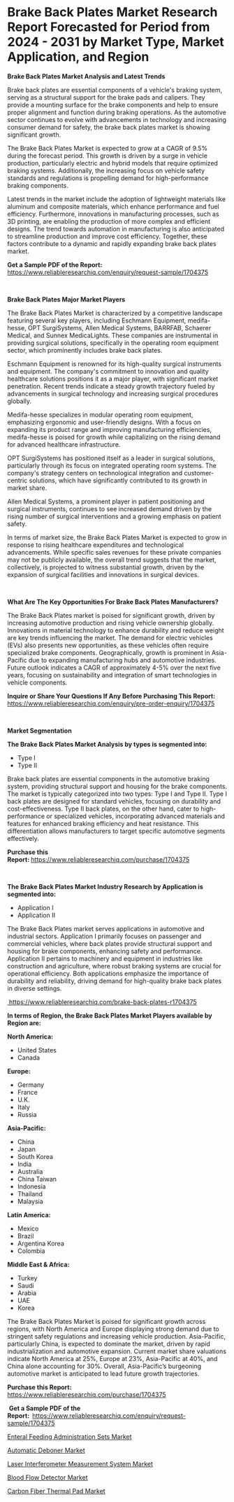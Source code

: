 <p><h1>Brake Back Plates Market Research Report Forecasted for Period from 2024 -  2031 by Market Type, Market Application, and Region</h1></p><p><strong>Brake Back Plates Market Analysis and Latest Trends</strong></p>
<p><p>Brake back plates are essential components of a vehicle's braking system, serving as a structural support for the brake pads and calipers. They provide a mounting surface for the brake components and help to ensure proper alignment and function during braking operations. As the automotive sector continues to evolve with advancements in technology and increasing consumer demand for safety, the brake back plates market is showing significant growth.</p><p>The Brake Back Plates Market is expected to grow at a CAGR of 9.5% during the forecast period. This growth is driven by a surge in vehicle production, particularly electric and hybrid models that require optimized braking systems. Additionally, the increasing focus on vehicle safety standards and regulations is propelling demand for high-performance braking components.</p><p>Latest trends in the market include the adoption of lightweight materials like aluminum and composite materials, which enhance performance and fuel efficiency. Furthermore, innovations in manufacturing processes, such as 3D printing, are enabling the production of more complex and efficient designs. The trend towards automation in manufacturing is also anticipated to streamline production and improve cost efficiency. Together, these factors contribute to a dynamic and rapidly expanding brake back plates market.</p></p>
<p><strong>Get a Sample PDF of the Report:&nbsp;</strong> <a href="https://www.reliableresearchiq.com/enquiry/request-sample/1704375?utm_campaign=103&utm_medium=2&utm_source=Github&utm_content=ia&utm_term=21102024&utm_id=brake-back-plates">https://www.reliableresearchiq.com/enquiry/request-sample/1704375</a></p>
<p>&nbsp;</p>
<p><strong>Brake Back Plates Major Market Players</strong></p>
<p><p>The Brake Back Plates Market is characterized by a competitive landscape featuring several key players, including Eschmann Equipment, medifa-hesse, OPT SurgiSystems, Allen Medical Systems, BARRFAB, Schaerer Medical, and Sunnex MedicaLights. These companies are instrumental in providing surgical solutions, specifically in the operating room equipment sector, which prominently includes brake back plates.</p><p>Eschmann Equipment is renowned for its high-quality surgical instruments and equipment. The company's commitment to innovation and quality healthcare solutions positions it as a major player, with significant market penetration. Recent trends indicate a steady growth trajectory fueled by advancements in surgical technology and increasing surgical procedures globally.</p><p>Medifa-hesse specializes in modular operating room equipment, emphasizing ergonomic and user-friendly designs. With a focus on expanding its product range and improving manufacturing efficiencies, medifa-hesse is poised for growth while capitalizing on the rising demand for advanced healthcare infrastructure.</p><p>OPT SurgiSystems has positioned itself as a leader in surgical solutions, particularly through its focus on integrated operating room systems. The company's strategy centers on technological integration and customer-centric solutions, which have significantly contributed to its growth in market share.</p><p>Allen Medical Systems, a prominent player in patient positioning and surgical instruments, continues to see increased demand driven by the rising number of surgical interventions and a growing emphasis on patient safety.</p><p>In terms of market size, the Brake Back Plates Market is expected to grow in response to rising healthcare expenditures and technological advancements. While specific sales revenues for these private companies may not be publicly available, the overall trend suggests that the market, collectively, is projected to witness substantial growth, driven by the expansion of surgical facilities and innovations in surgical devices.</p></p>
<p>&nbsp;</p>
<p><strong>What Are The Key Opportunities For Brake Back Plates Manufacturers?</strong></p>
<p><p>The Brake Back Plates market is poised for significant growth, driven by increasing automotive production and rising vehicle ownership globally. Innovations in material technology to enhance durability and reduce weight are key trends influencing the market. The demand for electric vehicles (EVs) also presents new opportunities, as these vehicles often require specialized brake components. Geographically, growth is prominent in Asia-Pacific due to expanding manufacturing hubs and automotive industries. Future outlook indicates a CAGR of approximately 4-5% over the next five years, focusing on sustainability and integration of smart technologies in vehicle components.</p></p>
<p><strong>Inquire or Share Your Questions If Any Before Purchasing This Report:</strong> <a href="https://www.reliableresearchiq.com/enquiry/pre-order-enquiry/1704375?utm_campaign=103&utm_medium=2&utm_source=Github&utm_content=ia&utm_term=21102024&utm_id=brake-back-plates">https://www.reliableresearchiq.com/enquiry/pre-order-enquiry/1704375</a></p>
<p>&nbsp;</p>
<p><strong>Market Segmentation</strong></p>
<p><strong>The Brake Back Plates Market Analysis by types is segmented into:</strong></p>
<p><ul><li>Type I</li><li>Type II</li></ul></p>
<p><p>Brake back plates are essential components in the automotive braking system, providing structural support and housing for the brake components. The market is typically categorized into two types: Type I and Type II. Type I back plates are designed for standard vehicles, focusing on durability and cost-effectiveness. Type II back plates, on the other hand, cater to high-performance or specialized vehicles, incorporating advanced materials and features for enhanced braking efficiency and heat resistance. This differentiation allows manufacturers to target specific automotive segments effectively.</p></p>
<p><strong>Purchase this Report:&nbsp;</strong><a href="https://www.reliableresearchiq.com/purchase/1704375?utm_campaign=103&utm_medium=2&utm_source=Github&utm_content=ia&utm_term=21102024&utm_id=brake-back-plates">https://www.reliableresearchiq.com/purchase/1704375</a></p>
<p>&nbsp;</p>
<p><strong>The Brake Back Plates Market Industry Research by Application is segmented into:</strong></p>
<p><ul><li>Application I</li><li>Application II</li></ul></p>
<p><p>The Brake Back Plates market serves applications in automotive and industrial sectors. Application I primarily focuses on passenger and commercial vehicles, where back plates provide structural support and housing for brake components, enhancing safety and performance. Application II pertains to machinery and equipment in industries like construction and agriculture, where robust braking systems are crucial for operational efficiency. Both applications emphasize the importance of durability and reliability, driving demand for high-quality brake back plates in diverse settings.</p></p>
<p><a href="https://www.reliableresearchiq.com/brake-back-plates-r1704375?utm_campaign=103&utm_medium=2&utm_source=Github&utm_content=ia&utm_term=21102024&utm_id=brake-back-plates">&nbsp;https://www.reliableresearchiq.com/brake-back-plates-r1704375</a></p>
<p><strong>In terms of Region, the Brake Back Plates Market Players available by Region are:</strong></p>
<p>
    <p> <strong> North America: </strong>
        <ul>
            <li>United States</li>
            <li>Canada</li>
        </ul>
        </p> 
    <p> <strong> Europe: </strong>
        <ul>
            <li>Germany</li>
            <li>France</li>
            <li>U.K.</li>
            <li>Italy</li>
            <li>Russia</li>
        </ul>
        </p> 
    <p> <strong> Asia-Pacific: </strong>
        <ul>
            <li>China</li>
            <li>Japan</li>
            <li>South Korea</li>
            <li>India</li>
            <li>Australia</li>
            <li>China Taiwan</li>
            <li>Indonesia</li>
            <li>Thailand</li>
            <li>Malaysia</li>
        </ul>
        </p> 
    <p> <strong> Latin America: </strong>
        <ul>
            <li>Mexico</li>
            <li>Brazil</li>
            <li>Argentina Korea</li>
            <li>Colombia</li>
        </ul>
        </p> 
    <p> <strong> Middle East & Africa: </strong>
        <ul>
            <li>Turkey</li>
            <li>Saudi</li>
            <li>Arabia</li>
            <li>UAE</li>
            <li>Korea</li>
        </ul>
    </p>
    </p>
<p><p>The Brake Back Plates Market is poised for significant growth across regions, with North America and Europe displaying strong demand due to stringent safety regulations and increasing vehicle production. Asia-Pacific, particularly China, is expected to dominate the market, driven by rapid industrialization and automotive expansion. Current market share valuations indicate North America at 25%, Europe at 23%, Asia-Pacific at 40%, and China alone accounting for 30%. Overall, Asia-Pacific’s burgeoning automotive market is anticipated to lead future growth trajectories.</p></p>
<p><strong>Purchase this Report: </strong><a href="https://www.reliableresearchiq.com/purchase/1704375?utm_campaign=103&utm_medium=2&utm_source=Github&utm_content=ia&utm_term=21102024&utm_id=brake-back-plates">https://www.reliableresearchiq.com/purchase/1704375</a></p>
<p>&nbsp;<strong>Get a Sample PDF of the Report:&nbsp;&nbsp;</strong><a href="https://www.reliableresearchiq.com/enquiry/request-sample/1704375?utm_campaign=103&utm_medium=2&utm_source=Github&utm_content=ia&utm_term=21102024&utm_id=brake-back-plates">https://www.reliableresearchiq.com/enquiry/request-sample/1704375</a></p>
<p><strong></strong></p>
<p><p><a href="https://github.com/brookiqhurne/Market-Research-Report-List-1/blob/main/enteral-feeding-administration-sets-market.md?utm_campaign=103&utm_medium=2&utm_source=Github&utm_content=ia&utm_term=21102024&utm_id=brake-back-plates">Enteral Feeding Administration Sets Market</a></p><p><a href="https://issuu.com/reportprime-2/docs/automatic-deboner-market-size-2030._417aef6ff07ce0?utm_campaign=103&utm_medium=2&utm_source=Github&utm_content=ia&utm_term=21102024&utm_id=brake-back-plates">Automatic Deboner Market</a></p><p><a href="https://issuu.com/reportprime-2/docs/laser-interferometer-measurement-sy_2992e31d644889?utm_campaign=103&utm_medium=2&utm_source=Github&utm_content=ia&utm_term=21102024&utm_id=brake-back-plates">Laser Interferometer Measurement System Market</a></p><p><a href="https://github.com/radmanjxendrisczn/Market-Research-Report-List-1/blob/main/blood-flow-detector-market.md?utm_campaign=103&utm_medium=2&utm_source=Github&utm_content=ia&utm_term=21102024&utm_id=brake-back-plates">Blood Flow Detector Market</a></p><p><a href="https://www.linkedin.com/pulse/carbon-fiber-thermal-pad-market-size-growth-industry-bwtye?utm_campaign=103&utm_medium=2&utm_source=Github&utm_content=ia&utm_term=21102024&utm_id=brake-back-plates">Carbon Fiber Thermal Pad Market</a></p></p>